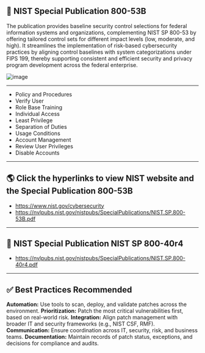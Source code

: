 
## 📜 NIST Special Publication 800-53B
The publication provides baseline security control selections for federal information systems and organizations, complementing NIST SP 800-53 by offering tailored control sets for different impact levels (low, moderate, and high). It streamlines the implementation of risk-based cybersecurity practices by aligning control baselines with system categorizations under FIPS 199, thereby supporting consistent and efficient security and privacy program development across the federal enterprise.


![image](https://github.com/user-attachments/assets/c3837e8f-6453-4c73-879c-9180de8dc12c)

 ---
 
 - Policy and Procedures
 - Verify User
 - Role Base Training 
 - Individual Access
 - Least Privilege
 - Separation  of Duties
 - Usage Conditions
 - Account Management
 - Review User Privileges
 - Disable Accounts
 

 ---





## 🌎 Click the hyperlinks to view NIST website and the Special Publication 800-53B
- https://www.nist.gov/cybersecurity
- https://nvlpubs.nist.gov/nistpubs/SpecialPublications/NIST.SP.800-53B.pdf

---
## 📜 NIST Special Publication NIST SP 800-40r4
- https://nvlpubs.nist.gov/nistpubs/SpecialPublications/NIST.SP.800-40r4.pdf

---

## ✅ Best Practices Recommended
**Automation:** Use tools to scan, deploy, and validate patches across the environment.
**Prioritization:** Patch the most critical vulnerabilities first, based on real-world risk.
**Integration:** Align patch management with broader IT and security frameworks (e.g., NIST CSF, RMF).
**Communication:** Ensure coordination across IT, security, risk, and business teams.
**Documentation:** Maintain records of patch status, exceptions, and decisions for compliance and audits.
